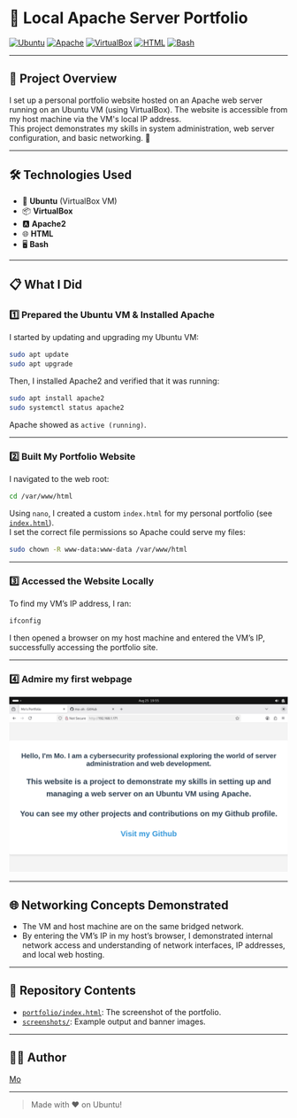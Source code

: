 # 🌈 Local Apache Server Portfolio

[![Ubuntu](https://img.shields.io/badge/Ubuntu-20.04-orange?logo=ubuntu)](https://ubuntu.com/)
[![Apache](https://img.shields.io/badge/Apache-2.4-brightgreen?logo=apache)](https://httpd.apache.org/)
[![VirtualBox](https://img.shields.io/badge/VirtualBox-6.1-blue?logo=virtualbox)](https://www.virtualbox.org/)
[![HTML](https://img.shields.io/badge/HTML5-E34F26?logo=html5&logoColor=white)](https://developer.mozilla.org/docs/Web/HTML)
[![Bash](https://img.shields.io/badge/Bash-4.4-1f425f?logo=gnu-bash)](https://www.gnu.org/software/bash/)

---

## 🎯 Project Overview

I set up a personal portfolio website hosted on an Apache web server running on an Ubuntu VM (using VirtualBox). The website is accessible from my host machine via the VM's local IP address.  
This project demonstrates my skills in system administration, web server configuration, and basic networking. 🚀

---

## 🛠️ Technologies Used

- 🐧 **Ubuntu** (VirtualBox VM)
- 📦 **VirtualBox**
- 🅰️ **Apache2**
- 🌐 **HTML**
- 🖥️ **Bash**

---

## 📋 What I Did

### 1️⃣ Prepared the Ubuntu VM & Installed Apache

I started by updating and upgrading my Ubuntu VM:

```bash
sudo apt update
sudo apt upgrade
```

Then, I installed Apache2 and verified that it was running:

```bash
sudo apt install apache2
sudo systemctl status apache2
```
Apache showed as `active (running)`.

---

### 2️⃣ Built My Portfolio Website

I navigated to the web root:

```bash
cd /var/www/html
```

Using `nano`, I created a custom `index.html` for my personal portfolio (see [`index.html`](index.html)).  
I set the correct file permissions so Apache could serve my files:

```bash
sudo chown -R www-data:www-data /var/www/html
```

---

### 3️⃣ Accessed the Website Locally

To find my VM’s IP address, I ran:

```bash
ifconfig
```

I then opened a browser on my host machine and entered the VM’s IP, successfully accessing the portfolio site.

---

### 4️⃣ Admire my first webpage

![Portfolio Screenshot](portfolio.png)

---

## 🌐 Networking Concepts Demonstrated

- The VM and host machine are on the same bridged network.
- By entering the VM’s IP in my host’s browser, I demonstrated internal network access and understanding of network interfaces, IP addresses, and local web hosting.

---

## 📂 Repository Contents

- [`portfolio/index.html`](portfolio/index.html): The screenshot of the portfolio.
- [`screenshots/`](screenshots/): Example output and banner images.

---

## 🧑‍💻 Author

[Mo](https://github.com/mo-oh)

---

> Made with ❤️ on Ubuntu!
